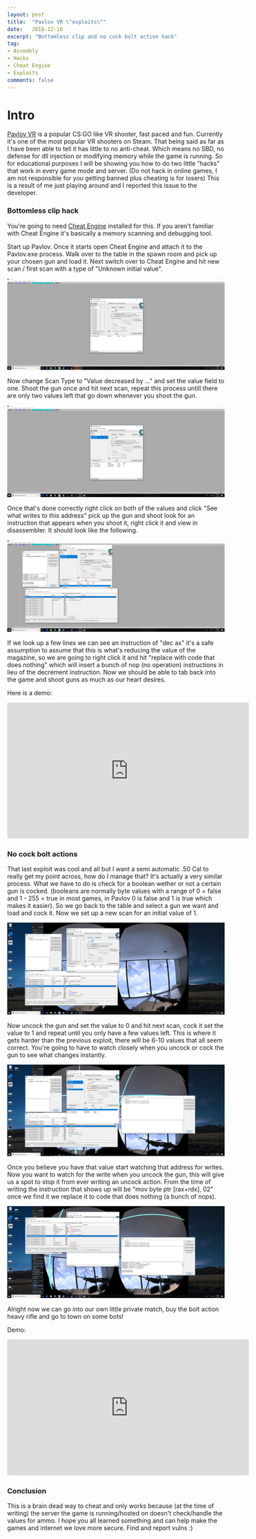 ```yaml
---
layout: post
title:  "Pavlov VR \"exploits\""
date:   2018-12-16
excerpt: "Bottemless clip and no cock bolt action hack"
tag:
- Assembly
- Hacks
- Cheat Engine
- Exploits
comments: false
---
```


# Intro
[Pavlov VR](https://store.steampowered.com/app/555160/Pavlov_VR/) is a popular CS:GO like VR shooter, fast paced and fun. Currently it's one of the most popular VR shooters on Steam. That being said as far as I have been able to tell it has little to no anti-cheat. Which means no SBD, no defense for dll injection or modifying memory while the game is running. So for educational purposes I will be showing you how to do two little "hacks" that work in every game mode and server. (Do not hack in online games, I am not responsible for you getting banned plus cheating is for losers)
This is a result of me just playing around and I reported this issue to the developer. 

### Bottomless clip hack

You're going to need [Cheat Engine](https://www.cheatengine.org) installed for this. If you aren't familiar with Cheat Engine it's basically a memory scanning and debugging tool. 

Start up Pavlov. Once it starts open Cheat Engine and attach it to the Pavlov.exe process. Walk over to the table in the spawn room and pick up your chosen gun and load it. Next switch over to Cheat Engine and hit new scan / first scan with a type of "Unknown initial value".  

<img alt="First Scan" src="/assets/img/posts/pavlov-vr-exploits/pavlovexp1.png">

Now change Scan Type to "Value decreased by ..." and set the value field to one. Shoot the gun once and hit next scan, repeat this process untill there are only two values left that go down whenever you shoot the gun. 

<img alt="Finding the magazine values" src="/assets/img/posts/pavlov-vr-exploits/pavlovexp2.png">

Once that's done correctly right click on both of the values and click "See what writes to this address" pick up the gun and shoot look for an instruction that appears when you shoot it, right click it and view in disassembler. It should look like the following.

<img alt="Finding the decrementing code" src="/assets/img/posts/pavlov-vr-exploits/pavlovexp3.png">

If we look up a few lines we can see an instruction of "dec ax" it's a safe assumption to assume that this is what's reducing the value of the magazine, so we are going to right click it and hit "replace with code that does nothing" which will insert a bunch of nop (no operation) instructions in lieu of the decrement instruction. Now we should be able to tab back into the game and shoot guns as much as our heart desires. 

Here is a demo:

<iframe width="560" height="315" src="https://www.youtube.com/embed/NrzeNsQ_s_Y" frameborder="0" allow="accelerometer; autoplay; encrypted-media; gyroscope; picture-in-picture" allowfullscreen></iframe>

### No cock bolt actions

That last exploit was cool and all but I want a semi automatic .50 Cal to really get my point across, how do I manage that? It's actually a very similar process. What we have to do is check for a boolean wether or not a certain gun is cocked. (booleans are normally byte values with a range of 0 = false and 1 - 255 = true in most games, in Pavlov 0 is false and 1 is true which makes it easier). So we go back to the table and select a gun we want and load and cock it. Now we set up a new scan for an initial value of 1.

<img alt="Initial Scan for bolt action" src="/assets/img/posts/pavlov-vr-exploits/pavlovexp5.png">

Now uncock the gun and set the value to 0 and hit next scan, cock it set the value to 1 and repeat until you only have a few values left. This is where it gets harder than the previous exploit, there will be 6-10 values that all seem correct. You're going to have to watch closely when you uncock or cock the gun to see what changes instantly. 

<img alt="Finding the decrementing code" src="/assets/img/posts/pavlov-vr-exploits/pavlovexp8.png">

Once you believe you have that value start watching that address for writes. Now you want to watch for the write when you uncock the gun, this will give us a spot to stop it from ever writing an uncock action. From the time of writing the instruction that shows up will be "mov byte ptr \[rax+rdx\], 02" once we find it we replace it to code that does nothing (a bunch of nops). 

<img alt="Finding the decrementing code" src="/assets/img/posts/pavlov-vr-exploits/pavlovexp9.png">

Alright now we can go into our own little private match, buy the bolt action heavy rifle and go to town on some bots! 

Demo:

<iframe width="560" height="315" src="https://www.youtube.com/embed/2ESwe8l_I88" frameborder="0" allow="accelerometer; autoplay; encrypted-media; gyroscope; picture-in-picture" allowfullscreen></iframe>

### Conclusion
This is a brain dead way to cheat and only works because (at the time of writing) the server the game is running/hosted on doesn't check/handle the values for ammo. I hope you all learned something and can help make the games and internet we love more secure. Find and report vulns :) 
